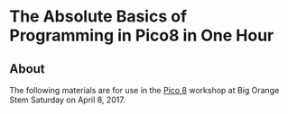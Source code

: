 # The Absolute Basics of Programming in Pico8 in One Hour

## About

The following materials are for use in the [Pico 8](http://www.lexaloffle.com/pico-8.php) workshop at Big Orange Stem Saturday on April 8, 2017.

